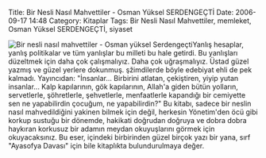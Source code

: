 Title: Bir Nesli Nasıl Mahvettiler - Osman Yüksel SERDENGEÇTİ
Date: 2006-09-17 14:48
Category: Kitaplar
Tags: Bir Nesli Nasıl Mahvettiler, memleket, Osman Yüksel SERDENGEÇTİ, siyaset

![Bir nesli nasıl mahvettiler - Osman yüksel Serdengeçti][]Yanlış
hesaplar, yanlış politikalar ve tüm yanlışlar bu milleti bu hale
getirdi. Bu yanlışları düzeltmek için daha çok çalışmalıyız. Daha çok
uğraşmalıyız. <!--more--> Üstad güzel yazmış ve güzel yerlere dokunmuş.
şžimdilerde böyle edebiyat ehli de pek kalmadı. Yayıncıdan: "İnsanlar...
Birbirini atlatan, çekiştiren, yiyip yutan insanlar... Kalp kapılarının,
gök kapılarının, Allah'a giden bütün yolların, servetlerle, şöhretlerle,
şehvetlerle, menfaatlerle kapandığı bir cemiyette sen ne yapabilirdin
çocuğum, ne yapabilirdin?" Bu kitabı, sadece bir neslin nasıl
mahvedildiğini yakinen bilmek için değil, herkesin Yönetim'den öcü gibi
korkup sustuğu bir dönemde, hakikati doğrudan doğruya ve dobra dobra
haykıran korkusuz bir adamın meydan okuyuşlarını görmek için
okuyacaksınız. Bu eser, içindeki birbirinden güzel birçok yazı bir yana,
sırf "Ayasofya Davası" için bile kitaplıkta bulundurulmaya değer.

  [Bir nesli nasıl mahvettiler - Osman yüksel Serdengeçti]: /images/birnesli_nasil_mahvettiler.thumbnail.gif
